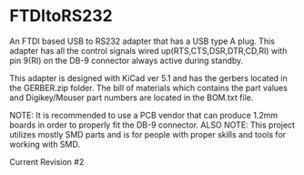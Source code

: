 # FTDItoRS232
An FTDI based USB to RS232 adapter that has a USB type A plug. This adapter has all the control signals wired up(RTS,CTS,DSR,DTR,CD,RI) with
pin 9(RI) on the DB-9 connector always active during standby.

This adapter is designed with KiCad ver 5.1 and has the gerbers located in the GERBER.zip folder. The bill of materials which contains
the part values and Digikey/Mouser part numbers are located in the BOM.txt file.

NOTE: It is recommended to use a PCB vendor that can produce 1.2mm boards in order to properly fit the DB-9 connector.
ALSO NOTE: This project utilizes mostly SMD parts and is for people with proper skills and tools for working with SMD.

Current Revision #2 